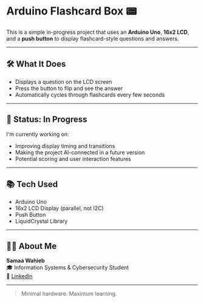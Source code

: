 # Arduino Flashcard Box 📟

This is a simple in-progress project that uses an **Arduino Uno**, **16x2 LCD**, and a **push button** to display flashcard-style questions and answers.

---

## 🛠️ What It Does
- Displays a question on the LCD screen
- Press the button to flip and see the answer
- Automatically cycles through flashcards every few seconds

---

## 🚧 Status: In Progress
I'm currently working on:
- Improving display timing and transitions
- Making the project AI-connected in a future version
- Potential scoring and user interaction features

---

## 📚 Tech Used
- Arduino Uno
- 16x2 LCD Display (parallel, not I2C)
- Push Button
- LiquidCrystal Library

---

## 🙋‍♀️ About Me
**Samaa Wahieb**  
🎓 Information Systems & Cybersecurity Student  
🔗 [LinkedIn](https://www.linkedin.com/in/samaa-wahieb-5a683122b/)

---

> Minimal hardware. Maximum learning.

